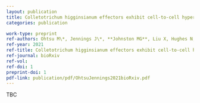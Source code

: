 ```yaml
---
layout: publication
title: Colletotrichum higginsianum effectors exhibit cell-to-cell hypermobility in plant tissues and modulate intercellular connectivity amongst a variety of cellular processes
categories: publication

work-type: preprint
ref-authors: Ohtsu M\*, Jennings J\*, **Johnston MG**, Liu X, Hughes N, Stark K, Morris R, de Keijzer J, Faulkner C <br/> \*These authors contributed equally to this work.
ref-year: 2021
ref-title: Colletotrichum higginsianum effectors exhibit cell-to-cell hypermobility in plant tissues and modulate intercellular connectivity amongst a variety of cellular processes
ref-journal: bioRxiv
ref-vol:
ref-doi: 1
preprint-doi: 1
pdf-link: publication/pdf/OhtsuJennings2021bioRxiv.pdf
---
```

TBC